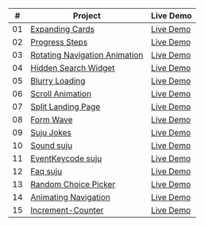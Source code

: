|  #  | Project                                                                                                                     | Live Demo                                                                         |
| :-: | --------------------------------------------------------------------------------------------------------------------------- | --------------------------------------------------------------------------------- |
| 01  | [Expanding Cards]( https://github.com/codetechie43/50-Days-HTML-CSS-JS/tree/main/Day%2001)                             | [Live Demo]( https://50-days-html-css-js.vercel.app/)               |
| 02  | [Progress Steps]( https://github.com/codetechie43/50-Days-HTML-CSS-JS/tree/main/Day%20%2002)                               | [Live Demo]( https://50-days-html-css-js-f8v5.vercel.app/)                |
| 03  | [Rotating Navigation Animation]( https://github.com/codetechie43/50-Days-HTML-CSS-JS/tree/main/Day%2003)                       | [Live Demo]( https://roatating-nav.vercel.app/) |
| 04  | [Hidden Search Widget]( https://github.com/codetechie43/50-Days-HTML-CSS-JS/tree/main/Day%2004)                          | [Live Demo]( https://searchbar-animation.netlify.app/)          |
| 05  | [Blurry Loading]( https://github.com/codetechie43/50-Days-HTML-CSS-JS/tree/main/Day%2005)                               | [Live Demo]( https://blurry-animation.netlify.app/)                |
| 06  | [Scroll Animation]( https://github.com/codetechie43/50-Days-HTML-CSS-JS/tree/main/Day%2006)                           | [Live Demo]( https://scrollbar-animation.netlify.app/)              |
| 07  | [Split Landing Page]( https://github.com/codetechie43/50-Days-HTML-CSS-JS/tree/main/Day%2007)                       | [Live Demo]( https://split-front.netlify.app/)            |
| 08  | [Form Wave]( https://github.com/codetechie43/50-Days-HTML-CSS-JS/tree/main/Day%2008)                                         | [Live Demo]( https://waves-anime.netlify.app/)                     |
| 09  | [Suju Jokes]( https://github.com/codetechie43/50-Days-HTML-CSS-JS/tree/main/Day%2010)                                     | [Live Demo]( https://jokes-by-gobies.netlify.app/)                   |
| 10  | [Sound suju]( https://github.com/codetechie43/50-Days-HTML-CSS-JS/tree/main/Day%2009)                                         | [Live Demo]( https://sound-suju.netlify.app/)
| 11  | [EventKeycode suju]( https://github.com/codetechie43/50-Days-HTML-CSS-JS/tree/main/Day%2009)                                       | [Live Demo]( https://main--event-keysuju.netlify.app/)
| 12  | [Faq suju]( https://github.com/codetechie43/50-Days-HTML-CSS-JS/tree/main/Day%2009)                                       | [Live Demo]( https://faq-gobies.netlify.app/)
| 13  | [Random Choice Picker]( https://github.com/codetechie43/50-Days-HTML-CSS-JS/tree/main/Day%2009)                                       | [Live Demo]( https://random-choice-selector.netlify.app/)
| 14  | [Animating Navigation]( https://github.com/codetechie43/50-Days-HTML-CSS-JS/tree/main/Day%2009)                                       | [Live Demo]( https://ani-navigation.netlify.app/)
| 15  | [Increment-Counter]( https://github.com/codetechie43/50-Days-HTML-CSS-JS/tree/main/Day%2009)                                       | [Live Demo]( https://increment-counter-gobi.netlify.app/)



